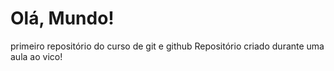 # Olá, Mundo!
 primeiro repositório do curso de git e github
 Repositório criado durante uma aula ao vico!
